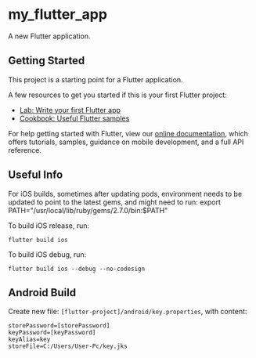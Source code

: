 # my_flutter_app

A new Flutter application.

## Getting Started

This project is a starting point for a Flutter application.

A few resources to get you started if this is your first Flutter project:

- [Lab: Write your first Flutter app](https://flutter.dev/docs/get-started/codelab)
- [Cookbook: Useful Flutter samples](https://flutter.dev/docs/cookbook)

For help getting started with Flutter, view our
[online documentation](https://flutter.dev/docs), which offers tutorials,
samples, guidance on mobile development, and a full API reference.

## Useful Info

For iOS builds, sometimes after updating pods, environment needs to be updated to point to
the latest gems, and might need to run:
  export PATH="/usr/local/lib/ruby/gems/2.7.0/bin:$PATH"

To build iOS release, run:
```
flutter build ios
```
To build iOS debug, run:
```
flutter build ios --debug --no-codesign
```

## Android Build

Create new file: `[flutter-project]/android/key.properties`, with content:
```
storePassword=[storePassword]
keyPassword=[keyPassword]
keyAlias=key
storeFile=C:/Users/User-Pc/key.jks
```
